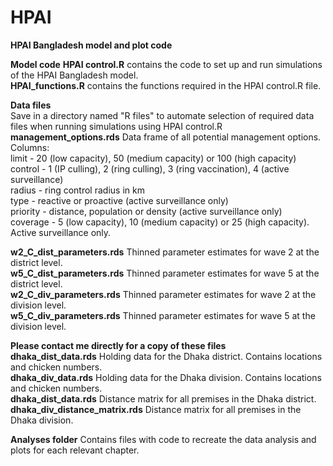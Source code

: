 # HPAI
**HPAI Bangladesh model and plot code**

**Model code**
**HPAI control.R** contains the code to set up and run simulations of the HPAI Bangladesh model.     
**HPAI_functions.R** contains the functions required in the HPAI control.R file.  

**Data files**  
Save in a directory named "R files" to automate selection of required data files when running simulations using HPAI control.R  
**management_options.rds** Data frame of all potential management options.   
Columns:   
limit - 20 (low capacity), 50 (medium capacity) or 100 (high capacity)  
control - 1 (IP culling), 2 (ring culling), 3 (ring vaccination), 4 (active surveillance)  
radius - ring control radius in km  
type - reactive or proactive (active surveillance only)  
priority - distance, population or density (active surveillance only)  
coverage - 5 (low capacity), 10 (medium capacity) or 25 (high capacity). Active surveillance only. 

**w2_C_dist_parameters.rds** Thinned parameter estimates for wave 2 at the district level.  
**w5_C_dist_parameters.rds** Thinned parameter estimates for wave 5 at the district level.  
**w2_C_div_parameters.rds** Thinned parameter estimates for wave 2 at the division level.  
**w5_C_div_parameters.rds** Thinned parameter estimates for wave 5 at the division level. 

**Please contact me directly for a copy of these files**  
**dhaka_dist_data.rds** Holding data for the Dhaka district. Contains locations and chicken numbers.  
**dhaka_div_data.rds** Holding data for the Dhaka division. Contains locations and chicken numbers.  
**dhaka_dist_data.rds** Distance matrix for all premises in the Dhaka district.  
**dhaka_div_distance_matrix.rds** Distance matrix for all premises in the Dhaka division.  

**Analyses folder** Contains files with code to recreate the data analysis and plots for each relevant chapter.  
